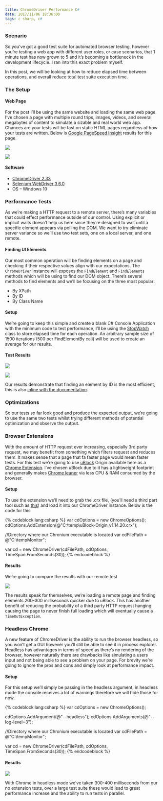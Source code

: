 ```yaml
---
title: ChromeDriver Performance C#
date: 2017/11/06 18:36:00
tags: c sharp, c#
---
```


### Scenario

So you’ve got a good test suite for automated browser testing, however you’re testing a web app with different user roles, or case scenarios, that 1 minute test has now grown to 5 and it’s becoming a bottleneck in the development lifecycle. I ran into this exact problem myself.

In this post, we will be looking at how to reduce elapsed time between operations, and overall reduce total test suite execution time.

### The Setup

#### Web Page

For the post I’ll be using the same website and loading the same web page. I’ve chosen a page with multiple round trips, images, videos, and several megabytes of content to simulate a sizable and real world web app. Chances are your tests will be fast on static HTML pages regardless of how your tests are written. Below is [Google PageSpeed Insight](https://developers.google.com/speed/pagespeed/insights) results for this page.

![](/post/chromedriver-performance-c-sharp/google-pagespeed-insight-1.jpg)

![](/post/chromedriver-performance-c-sharp/google-pagespeed-insight-2.jpg)

#### Software

* [ChromeDriver 2.33](https://sites.google.com/a/chromium.org/chromedriver/downloads)
* [Selenium WebDriver 3.6.0](https://www.nuget.org/packages/Selenium.WebDriver/3.6.0)
* OS – Windows 10

### Performance Tests

As we’re making a HTTP request to a remote server, there’s many variables that could effect performance outside of our control. Using explicit or implicit waits doesn’t help us here since they’re designed to wait until a specific element appears via polling the DOM. We want to try eliminate server variance so we’ll use two test sets, one on a local server, and one remote.

#### Finding UI Elements

Our most common operation will be finding elements on a page and checking if their respective values align with our expectations. The `ChromeDriver` instance will exposes the `FindElement` and `FindElements` methods which will be using to find our DOM object. There’s several methods to find elements and we’ll be focusing on the three most popular:

* By XPath
* By ID
* By Class Name

#### Setup

We’re going to keep this simple and create a blank C# Console Application with the minimum code to test performance, I’ll be using the [StopWatch](https://msdn.microsoft.com/en-us/library/system.diagnostics.stopwatch(v=vs.110).aspx) class to store elapsed time for each operation. An arbitrary sample size of 1500 iterations (500 per FindElementBy call) will be used to create an average for our results.

#### Test Results

![](/post/chromedriver-performance-c-sharp/local-chromedriver-findby-speed.png)

![](/post/chromedriver-performance-c-sharp/remote-chromedriver-findby-speed.png)

Our results demonstrate that finding an element by ID is the most efficient, this is also [inline with the documentation](http://www.seleniumhq.org/docs/03_webdriver.jsp).

### Optimizations

So our tests so far look good and produce the expected output, we’re going to use the same two tests whilst trying different methods of potential optimization and observe the output.

### Browser Extensions

With the amount of HTTP request ever increasing, especially 3rd party request, we may benefit from something which filters request and reduces them. It makes sense that a page that fa faster page would mean faster tests. For this test we’re going to use [uBlock](https://github.com/gorhill/uBlock) Origin available here as a [Chrome Extension](https://chrome.google.com/webstore/detail/ublock-origin/cjpalhdlnbpafiamejdnhcphjbkeiagm?hl=en). I’ve chosen uBlock due to it has a lightweight footprint and generally makes [Chrome leaner](https://github.com/gorhill/uBlock) via less CPU & RAM consumed by the browser.

#### Setup

To use the extension we’ll need to grab the .crx file, (you’ll need a third part tool such as [this](http://crxextractor.com/)) and load it into our ChromeDriver instance. Below is the code for this

{% codeblock lang:csharp %}
var cdOptions = new ChromeOptions();
cdOptions.AddExtension(@"C:\temp\uBlock-Origin_v1.14.20.crx");

//Directory where our Chronium executable is located
var cdFilePath = @"C:\tempMonitor";

var cd = new ChromeDriver(cdFilePath, cdOptions, TimeSpan.FromSeconds(30));
{% endcodeblock %}

#### Results

We’re going to compare the results with our remote test

![](/post/chromedriver-performance-c-sharp/remote-chromedriver-findby-speed-ublock.png)

The results speak for themselves, we’re loading a remote page and finding elements 200-300 milliseconds quicker due to uBlock. This has another benefit of reducing the probability of a third party HTTP request hanging causing the page to never finish full loading which will eventually cause a `TimeOutException`.

### Headless Chrome

A new feature of ChromeDriver is the ability to run the browser headless, so you won’t get a GUI however you’ll still be able to see it in process explorer. Headless has advantages in terms of speed as there’s no rendering of the browser, however naturally there are drawbacks like simulating a users input and not being able to see a problem on your page. For brevity we’re going to ignore the pros and cons and simply look at performance impact.

#### Setup

For this setup we’ll simply be passing in the headless argument, in headless mode the console receives a lot of warnings therefore we will hide those for now.

{% codeblock lang:csharp %}
var cdOptions = new ChromeOptions();

cdOptions.AddArgument(@"--headless");
cdOptions.AddArguments(@"--log-level=3");

//Directory where our Chronium executable is located
var cdFilePath = @"C:\tempMonitor";

var cd = new ChromeDriver(cdFilePath, cdOptions, TimeSpan.FromSeconds(30));
{% endcodeblock %}

#### Results

![](/post/chromedriver-performance-c-sharp/remote-chromedriver-findby-speed-headless.png)

With Chrome in headless mode we’ve taken 300-400 milliseconds from our no extension tests, over a large test suite these would lead to great performance increase and the ability to run tests in parallel.